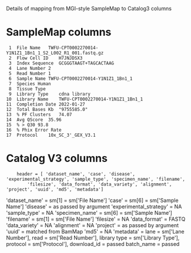 Details of mapping from MGI-style SampleMap to Catalog3 columns

# SampleMap columns
     1	File Name	TWFU-CPT0002270014-Y1N1Z1_1Bn1_1_S2_L002_R1_001.fastq.gz
     2	Flow Cell ID	H7JNJDSX3
     3	Index Sequence	GCGGGTAAGT+TAGCACTAAG
     4	Lane Number	2
     5	Read Number	1
     6	Sample Name	TWFU-CPT0002270014-Y1N1Z1_1Bn1_1
     7	Species	Human
     8	Tissue Type
     9	Library Type	cdna library
    10	Library Name	TWFU-CPT0002270014-Y1N1Z1_1Bn1_1
    11	Completion Date	2022-01-27
    12	Total Bases Kb	"9755585.0"
    13	% PF Clusters	74.07
    14	Avg QScore	35.96
    15	% > Q30	93.8
    16	% Phix Error Rate
    17	Protocol	10x_SC_3'_GEX_V3.1

# Catalog V3 columns
```
    header = [ 'dataset_name', 'case', 'disease', 'experimental_strategy', 'sample_type', 'specimen_name', 'filename',
        'filesize', 'data_format', 'data_variety', 'alignment', 'project', 'uuid', 'md5', 'metadata']
```

'dataset_name' = sm[1] = sm['File Name']
'case' = sm[6] = sm['Sample Name']
'disease' = as passed by argument
'experimental_strategy' = NA
'sample_type' = NA
'specimen_name' = sm[6] = sm['Sample Name']
'filename' = sm[1] = sm['File Name']
'filesize' = NA
'data_format' = FASTQ
'data_variety' = NA
'alignment' = NA
'project' = as passed by argument
'uuid' = matched from BamMap
'md5' = NA
'metadata' = 
    lane = sm['Lane Number'], 
    read = sm['Read Number'], 
    library type = sm['Library Type'], 
    protocol = sm['Protocol'],
    download_id  = passed
    batch_name = passed

